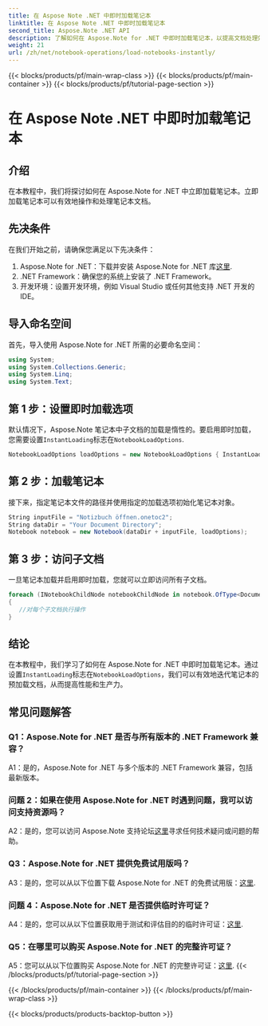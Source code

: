 ```yaml
---
title: 在 Aspose Note .NET 中即时加载笔记本
linktitle: 在 Aspose Note .NET 中即时加载笔记本
second_title: Aspose.Note .NET API
description: 了解如何在 Aspose.Note for .NET 中即时加载笔记本，以提高文档处理效率和生产力。
weight: 21
url: /zh/net/notebook-operations/load-notebooks-instantly/
---
```


{{< blocks/products/pf/main-wrap-class >}}
{{< blocks/products/pf/main-container >}}
{{< blocks/products/pf/tutorial-page-section >}}

# 在 Aspose Note .NET 中即时加载笔记本

## 介绍

在本教程中，我们将探讨如何在 Aspose.Note for .NET 中立即加载笔记本。立即加载笔记本可以有效地操作和处理笔记本文档。

## 先决条件

在我们开始之前，请确保您满足以下先决条件：

1.  Aspose.Note for .NET：下载并安装 Aspose.Note for .NET 库[这里](https://releases.aspose.com/note/net/).
2. .NET Framework：确保您的系统上安装了 .NET Framework。
3. 开发环境：设置开发环境，例如 Visual Studio 或任何其他支持 .NET 开发的 IDE。

## 导入命名空间

首先，导入使用 Aspose.Note for .NET 所需的必要命名空间：

```csharp
using System;
using System.Collections.Generic;
using System.Linq;
using System.Text;
```

## 第 1 步：设置即时加载选项

默认情况下，Aspose.Note 笔记本中子文档的加载是惰性的。要启用即时加载，您需要设置`InstantLoading`标志在`NotebookLoadOptions`.

```csharp
NotebookLoadOptions loadOptions = new NotebookLoadOptions { InstantLoading = true };
```

## 第 2 步：加载笔记本

接下来，指定笔记本文件的路径并使用指定的加载选项初始化笔记本对象。

```csharp
String inputFile = "Notizbuch öffnen.onetoc2";
String dataDir = "Your Document Directory";
Notebook notebook = new Notebook(dataDir + inputFile, loadOptions);
```

## 第 3 步：访问子文档

一旦笔记本加载并启用即时加载，您就可以立即访问所有子文档。

```csharp
foreach (INotebookChildNode notebookChildNode in notebook.OfType<Document>()) 
{
   //对每个子文档执行操作
}
```

## 结论

在本教程中，我们学习了如何在 Aspose.Note for .NET 中即时加载笔记本。通过设置`InstantLoading`标志在`NotebookLoadOptions`，我们可以有效地迭代笔记本的预加载文档，从而提高性能和生产力。

## 常见问题解答

### Q1：Aspose.Note for .NET 是否与所有版本的 .NET Framework 兼容？

A1：是的，Aspose.Note for .NET 与多个版本的 .NET Framework 兼容，包括最新版本。

### 问题 2：如果在使用 Aspose.Note for .NET 时遇到问题，我可以访问支持资源吗？

 A2：是的，您可以访问 Aspose.Note 支持论坛[这里](https://forum.aspose.com/c/note/28)寻求任何技术疑问或问题的帮助。

### Q3：Aspose.Note for .NET 提供免费试用版吗？

 A3：是的，您可以从以下位置下载 Aspose.Note for .NET 的免费试用版：[这里](https://releases.aspose.com/).

### 问题 4：Aspose.Note for .NET 是否提供临时许可证？

 A4：是的，您可以从以下位置获取用于测试和评估目的的临时许可证：[这里](https://purchase.aspose.com/temporary-license/).

### Q5：在哪里可以购买 Aspose.Note for .NET 的完整许可证？

 A5：您可以从以下位置购买 Aspose.Note for .NET 的完整许可证：[这里](https://purchase.aspose.com/buy).
{{< /blocks/products/pf/tutorial-page-section >}}

{{< /blocks/products/pf/main-container >}}
{{< /blocks/products/pf/main-wrap-class >}}

{{< blocks/products/products-backtop-button >}}
